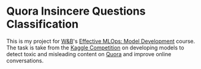 # Quora Insincere Questions Classification

This is my project for [W&amp;B](https://wandb.ai/site)'s [Effective MLOps: Model Development](https://www.wandb.courses/courses/effective-mlops-model-development) course.  The task is take from the [Kaggle Competition](https://www.kaggle.com/competitions/quora-insincere-questions-classification/overview) on developing models to detect toxic and misleading content on [Quora](https://www.quora.com/?share=1) and improve online conversations.
